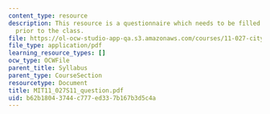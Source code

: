 ```yaml
---
content_type: resource
description: This resource is a questionnaire which needs to be filled out by students
  prior to the class.
file: https://ol-ocw-studio-app-qa.s3.amazonaws.com/courses/11-027-city-to-city-comparing-researching-and-writing-about-cities-new-orleans-spring-2011/b62b18043744c777ed337b167b3d5c4a_MIT11_027S11_question.pdf
file_type: application/pdf
learning_resource_types: []
ocw_type: OCWFile
parent_title: Syllabus
parent_type: CourseSection
resourcetype: Document
title: MIT11_027S11_question.pdf
uid: b62b1804-3744-c777-ed33-7b167b3d5c4a
---
```

